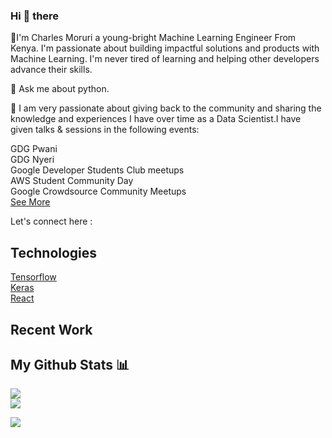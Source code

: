   ### Hi 👋 there

🥇I'm Charles Moruri a young-bright Machine Learning Engineer From Kenya. I'm passionate about building impactful solutions and products with Machine Learning. I'm never tired of learning and helping other developers advance their skills.
 
💬 Ask me about python.

🚀 I am very passionate about giving back to the community and sharing the knowledge and experiences I have over time as a Data Scientist.I have given talks & sessions in the following events:
   
  GDG Pwani <br/>
  GDG  Nyeri <br/> 
  Google Developer Students Club  meetups <br/>
  AWS Student Community Day <br/>
  Google  Crowdsource Community  Meetups   <br/> 
  [See More](https://github.com/Moruri/TechTalks-events/blob/main/README.md)

  Let's connect here :


Technologies
------
[Tensorflow](https://www.tensorflow.org/) <br/>  [Keras](https://keras.io/) <br/>  [React](https://react.dev/) 


Recent Work
-----------


My Github Stats 📊
-----

![](https://github-readme-stats.vercel.app/api?username=moruri&theme=dark&hide_border=false&include_all_commits=false&count_private=false)<br/>
![](https://github-readme-stats.vercel.app/api/top-langs/?username=moruri&theme=dark&hide_border=false&include_all_commits=false&count_private=false&layout=compact)

[![](https://visitcount.itsvg.in/api?id=moruri&icon=0&color=0)](https://visitcount.itsvg.in)
